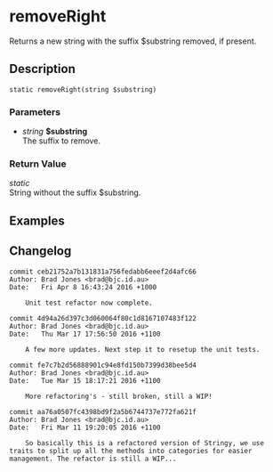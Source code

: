 # removeRight
Returns a new string with the suffix $substring removed, if present.

## Description
`static removeRight(string $substring)`

### Parameters
* _string_ __$substring__  
The suffix to remove.


### Return Value
_static_  
String without the suffix $substring.

## Examples

## Changelog
```
commit ceb21752a7b131831a756fedabb6eeef2d4afc66
Author: Brad Jones <brad@bjc.id.au>
Date:   Fri Apr 8 16:43:24 2016 +1000

    Unit test refactor now complete.

commit 4d94a26d397c3d060064f80c1d8167107483f122
Author: Brad Jones <brad@bjc.id.au>
Date:   Thu Mar 17 17:56:50 2016 +1100

    A few more updates. Next step it to resetup the unit tests.

commit fe7c7b2d56888901c94e8fd150b7399d38bee5d4
Author: Brad Jones <brad@bjc.id.au>
Date:   Tue Mar 15 18:17:21 2016 +1100

    More refactoring's - still broken, still a WIP!

commit aa76a0507fc4398bd9f2a5b6744737e772fa621f
Author: Brad Jones <brad@bjc.id.au>
Date:   Fri Mar 11 19:20:05 2016 +1100

    So basically this is a refactored version of Stringy, we use traits to split up all the methods into categories for easier management. The refactor is still a WIP...
```
